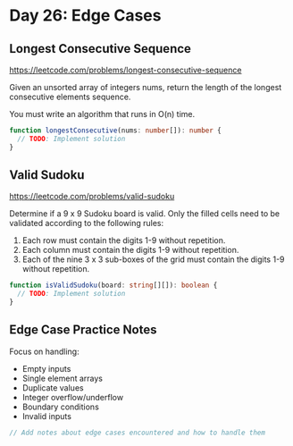 # Day 26: Edge Cases

## Longest Consecutive Sequence

https://leetcode.com/problems/longest-consecutive-sequence

Given an unsorted array of integers nums, return the length of the longest consecutive elements sequence.

You must write an algorithm that runs in O(n) time.

```ts
function longestConsecutive(nums: number[]): number {
  // TODO: Implement solution
}
```

## Valid Sudoku

https://leetcode.com/problems/valid-sudoku

Determine if a 9 x 9 Sudoku board is valid. Only the filled cells need to be validated according to the following rules:

1. Each row must contain the digits 1-9 without repetition.
2. Each column must contain the digits 1-9 without repetition.
3. Each of the nine 3 x 3 sub-boxes of the grid must contain the digits 1-9 without repetition.

```ts
function isValidSudoku(board: string[][]): boolean {
  // TODO: Implement solution
}
```

## Edge Case Practice Notes

Focus on handling:

- Empty inputs
- Single element arrays
- Duplicate values
- Integer overflow/underflow
- Boundary conditions
- Invalid inputs

```ts
// Add notes about edge cases encountered and how to handle them
```
